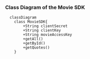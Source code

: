 ### Class Diagram of the Movie SDK
```mermaid
  classDiagram
    class MovieSDK{
        +String clientSecret
        +String clientKey
        +String movieAccessKey
        +getAll()
        +getById()
        +getQuotes()
    }
```
